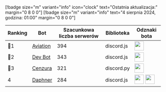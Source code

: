 [!badge size="m" variant="info" icon="clock" text="Ostatnia aktualizacja:" margin="0 8 0 0"] [!badge size="m" variant="info" text="4 sierpnia 2024, godzina: 01:00" margin="0 8 0 0"]

| Ranking | Bot                                                                                           | Szacunkowa liczba serwerów | Biblioteka | Odznaki bota |
| ---- | --------------------------------------------------------------------------------------------- | ------------------------ | ------------------------ | ------------------------ |
|    🥇1| [Aviation](https://discord.com/oauth2/authorize?client_id=1038232661900152912&permissions=8&scope=bot)        |               394 | discord.js | <img src="/static/badges/odznaki/supportscommands.svg" height="30" width="30"> |
|    🥈2| [Dev Bot](https://discord.com/oauth2/authorize?client_id=931245390836146186&permissions=8&scope=bot)       |               343 | discord.js | <img src="/static/badges/odznaki/supportscommands.svg" height="30" width="30"> |
|    🥉3| [Cenzura](https://discord.com/oauth2/authorize?client_id=705552952600952960&permissions=268561494&scope=bot)        |               321 | discord.py | <img src="/static/badges/odznaki/supportscommands.svg" height="30" width="30"> |
|    4| [Daphner](https://discord.com/oauth2/authorize?client_id=1075499829595209789&permissions=8&scope=bot%20applications.commands)        |               284 | discord.js | <img src="/static/badges/odznaki/supportscommands.svg" height="30" width="30"> <img src="/static/badges/odznaki/automod.svg" height="30" width="30"> |